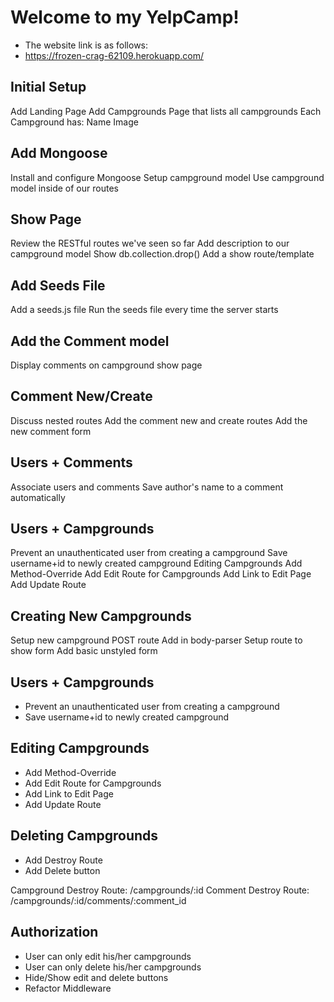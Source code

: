 # Welcome to my YelpCamp! 

* The website link is as follows:
* https://frozen-crag-62109.herokuapp.com/

## Initial Setup

Add Landing Page
Add Campgrounds Page that lists all campgrounds
Each Campground has:
Name
Image

## Add Mongoose

Install and configure Mongoose
Setup campground model
Use campground model inside of our routes

## Show Page

Review the RESTful routes we've seen so far
Add description to our campground model
Show db.collection.drop()
Add a show route/template

## Add Seeds File

Add a seeds.js file
Run the seeds file every time the server starts

## Add the Comment model

Display comments on campground show page

## Comment New/Create

Discuss nested routes
Add the comment new and create routes
Add the new comment form

## Users + Comments

Associate users and comments
Save author's name to a comment automatically

## Users + Campgrounds

Prevent an unauthenticated user from creating a campground
Save username+id to newly created campground
Editing Campgrounds
Add Method-Override
Add Edit Route for Campgrounds
Add Link to Edit Page
Add Update Route

## Creating New Campgrounds

Setup new campground POST route
Add in body-parser
Setup route to show form
Add basic unstyled form

## Users + Campgrounds

* Prevent an unauthenticated user from creating a campground
* Save username+id to newly created campground

## Editing Campgrounds

* Add Method-Override
* Add Edit Route for Campgrounds
* Add Link to Edit Page
* Add Update Route

## Deleting Campgrounds

* Add Destroy Route
* Add Delete button

Campground Destroy Route: /campgrounds/:id
Comment Destroy Route: 	  /campgrounds/:id/comments/:comment_id

## Authorization

* User can only edit his/her campgrounds
* User can only delete his/her campgrounds
* Hide/Show edit and delete buttons
* Refactor Middleware
